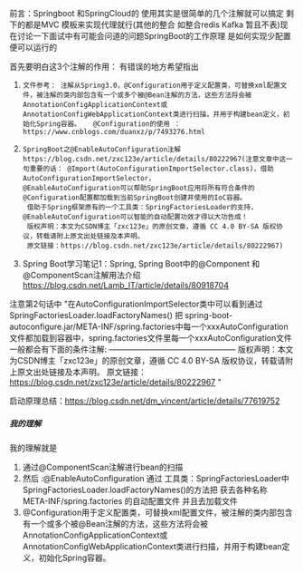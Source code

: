 前言：Springboot 和SpringCloud的 使用其实是很简单的几个注解就可以搞定 剩下的都是MVC 模板来实现代理就行(其他的整合 如整合redis  Kafka 暂且不表)现在讨论一下面试中有可能会问道的问题SpringBoot的工作原理 是如何实现少配置便可以运行的

首先要明白这3个注解的作用：  有错误的地方希望指出 

1.     文件参考： 注解从Spring3.0，@Configuration用于定义配置类，可替换xml配置文件，被注解的类内部包含有一个或多个被@Bean注解的方法，这些方法将会被AnnotationConfigApplicationContext或AnnotationConfigWebApplicationContext类进行扫描，并用于构建bean定义，初始化Spring容器。   @Configuration的使用 ：https://www.cnblogs.com/duanxz/p/7493276.html 
2.     SpringBoot之@EnableAutoConfiguration注解  https://blog.csdn.net/zxc123e/article/details/80222967(注意文章中这一          句重要的话： @Import(AutoConfigurationImportSelector.class)，借助AutoConfigurationImportSelector，                  @EnableAutoConfiguration可以帮助SpringBoot应用将所有符合条件的@Configuration配置都加载到当前SpringBoot创建并使用的IoC容器。
        借助于Spring框架原有的一个工具类：SpringFactoriesLoader的支持，@EnableAutoConfiguration可以智能的自动配置功效才得以大功告成！
        版权声明：本文为CSDN博主「zxc123e」的原创文章，遵循 CC 4.0 BY-SA 版权协议，转载请附上原文出处链接及本声明。
        原文链接：https://blog.csdn.net/zxc123e/article/details/80222967)
3.  Spring Boot学习笔记1：Spring, Spring Boot中的@Component 和@ComponentScan注解用法介绍    https://blog.csdn.net/Lamb_IT/article/details/80918704



注意第2句话中  "在AutoConfigurationImportSelector类中可以看到通过 SpringFactoriesLoader.loadFactoryNames()
把 spring-boot-autoconfigure.jar/META-INF/spring.factories中每一个xxxAutoConfiguration文件都加载到容器中，spring.factories文件里每一个xxxAutoConfiguration文件一般都会有下面的条件注解:
————————————————
版权声明：本文为CSDN博主「zxc123e」的原创文章，遵循 CC 4.0 BY-SA 版权协议，转载请附上原文出处链接及本声明。
原文链接：https://blog.csdn.net/zxc123e/article/details/80222967 "

启动原理总结：https://blog.csdn.net/dm_vincent/article/details/77619752
#####  我的理解 
我的理解就是 
1.  通过@ComponentScan注解进行bean的扫描 
2.  然后 :@EnableAutoConfiguration 通过 工具类：SpringFactoriesLoader中 SpringFactoriesLoader.loadFactoryNames()的方法把 获去各种名称 META-INF/spring.factories 的自动配置文件  并且去加载文件 
3.  @Configuration用于定义配置类，可替换xml配置文件，被注解的类内部包含有一个或多个被@Bean注解的方法，这些方法将会被AnnotationConfigApplicationContext或AnnotationConfigWebApplicationContext类进行扫描，并用于构建bean定义，初始化Spring容器。
